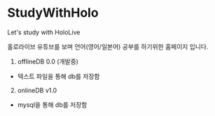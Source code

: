 # StudyWithHolo
Let's study with HoloLive 

홀로라이브 유튜브를 보며 언어(영어/일본어) 공부를 하기위한 홈페이지 입니다.

1. offlineDB 0.0 (개발중)
- 텍스트 파일을 통해 db를 저장함 

2. onlineDB v1.0
- mysql을 통해 db를 저장함